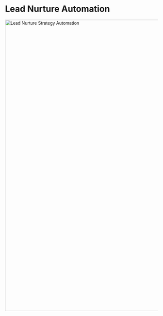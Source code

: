# Lead Nurture Automation

<img width="960" alt="Lead Nurture Strategy Automation" src="https://github.com/user-attachments/assets/3a92bf94-f668-4bcf-8589-c2acf4315bd6" />
